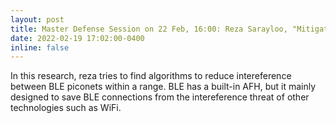 ```yaml
---
layout: post
title: Master Defense Session on 22 Feb, 16:00: Reza Sarayloo, "Mitigating inter-piconet interference in Bluetooth Low Energy (BLE) networks Based on Principles of Software-Defined Networks"
date: 2022-02-19 17:02:00-0400
inline: false
---
```


In this research, reza tries to find algorithms to reduce intereference between BLE piconets within a range. BLE has a built-in AFH, but it mainly designed to save BLE connections from the intereference threat of other technologies such as WiFi. 

